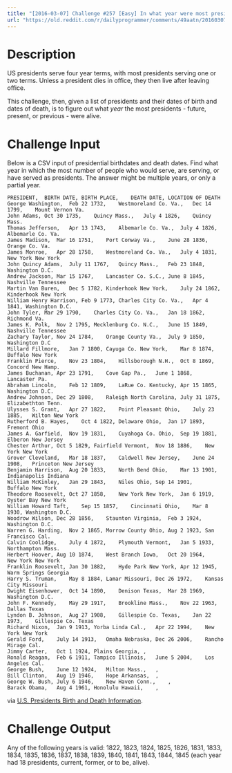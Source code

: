 ```yaml
---
title: "[2016-03-07] Challenge #257 [Easy] In what year were most presidents alive?"
url: "https://old.reddit.com/r/dailyprogrammer/comments/49aatn/20160307_challenge_257_easy_in_what_year_were/"
---
```


# Description

US presidents serve four year terms, with most presidents serving one or two terms. Unless a president dies in office, they then live after leaving office. 

This challenge, then, given a list of presidents and their dates of birth and dates of death, is to figure out what *year* the most presidents - future, present, or previous - were alive. 

# Challenge Input

Below is a CSV input of presidential birthdates and death dates. Find what year in which the most number of people who would serve, are serving, or have served as presidents. The answer might be multiple years, or only a partial year. 

    PRESIDENT,	BIRTH DATE,	BIRTH PLACE,	DEATH DATE,	LOCATION OF DEATH
    George Washington,	Feb 22 1732,	Westmoreland Co. Va.,	Dec 14 1799,	Mount Vernon Va.
    John Adams,	Oct 30 1735,	Quincy Mass.,	July 4 1826,	Quincy Mass.
    Thomas Jefferson,	Apr 13 1743,	Albemarle Co. Va.,	July 4 1826,	Albemarle Co. Va.
    James Madison,	Mar 16 1751,	Port Conway Va.,	June 28 1836,	Orange Co. Va.
    James Monroe,	Apr 28 1758,	Westmoreland Co. Va.,	July 4 1831,	New York New York
    John Quincy Adams,	July 11 1767,	Quincy Mass.,	Feb 23 1848,	Washington D.C.
    Andrew Jackson,	Mar 15 1767,	Lancaster Co. S.C.,	June 8 1845,	Nashville Tennessee
    Martin Van Buren,	Dec 5 1782,	Kinderhook New York,	July 24 1862,	Kinderhook New York
    William Henry Harrison,	Feb 9 1773,	Charles City Co. Va.,	Apr 4 1841,	Washington D.C.
    John Tyler,	Mar 29 1790,	Charles City Co. Va.,	Jan 18 1862,	Richmond Va.
    James K. Polk,	Nov 2 1795,	Mecklenburg Co. N.C.,	June 15 1849,	Nashville Tennessee
    Zachary Taylor,	Nov 24 1784,	Orange County Va.,	July 9 1850,	Washington D.C
    Millard Fillmore,	Jan 7 1800,	Cayuga Co. New York,	Mar 8 1874,	Buffalo New York
    Franklin Pierce,	Nov 23 1804,	Hillsborough N.H.,	Oct 8 1869,	Concord New Hamp.
    James Buchanan,	Apr 23 1791,	Cove Gap Pa.,	June 1 1868,	Lancaster Pa.
    Abraham Lincoln,	Feb 12 1809,	LaRue Co. Kentucky,	Apr 15 1865,	Washington D.C.
    Andrew Johnson,	Dec 29 1808,	Raleigh North Carolina,	July 31 1875,	Elizabethton Tenn.
    Ulysses S. Grant,	Apr 27 1822,	Point Pleasant Ohio,	July 23 1885,	Wilton New York
    Rutherford B. Hayes,	Oct 4 1822,	Delaware Ohio,	Jan 17 1893,	Fremont Ohio
    James A. Garfield,	Nov 19 1831,	Cuyahoga Co. Ohio,	Sep 19 1881,	Elberon New Jersey
    Chester Arthur,	Oct 5 1829,	Fairfield Vermont,	Nov 18 1886,	New York New York
    Grover Cleveland,	Mar 18 1837,	Caldwell New Jersey,	June 24 1908,	Princeton New Jersey
    Benjamin Harrison,	Aug 20 1833,	North Bend Ohio,	Mar 13 1901,	Indianapolis Indiana
    William McKinley,	Jan 29 1843,	Niles Ohio,	Sep 14 1901,	Buffalo New York
    Theodore Roosevelt,	Oct 27 1858,	New York New York,	Jan 6 1919,	Oyster Bay New York
    William Howard Taft,	Sep 15 1857,	Cincinnati Ohio,	Mar 8 1930,	Washington D.C.
    Woodrow Wilson,	Dec 28 1856,	Staunton Virginia,	Feb 3 1924,	Washington D.C.
    Warren G. Harding,	Nov 2 1865,	Morrow County Ohio,	Aug 2 1923,	San Francisco Cal.
    Calvin Coolidge,	July 4 1872,	Plymouth Vermont,	Jan 5 1933,	Northampton Mass.
    Herbert Hoover,	Aug 10 1874,	West Branch Iowa,	Oct 20 1964,	New York New York
    Franklin Roosevelt,	Jan 30 1882,	Hyde Park New York,	Apr 12 1945,	Warm Springs Georgia
    Harry S. Truman,	May 8 1884,	Lamar Missouri,	Dec 26 1972,	Kansas City Missouri
    Dwight Eisenhower,	Oct 14 1890,	Denison Texas,	Mar 28 1969,	Washington D.C.
    John F. Kennedy,	May 29 1917,	Brookline Mass.,	Nov 22 1963,	Dallas Texas
    Lyndon B. Johnson,	Aug 27 1908,	Gillespie Co. Texas,	Jan 22 1973,	Gillespie Co. Texas
    Richard Nixon,	Jan 9 1913,	Yorba Linda Cal.,	Apr 22 1994,	New York New York
    Gerald Ford,	July 14 1913,	Omaha Nebraska,	Dec 26 2006,	Rancho Mirage Cal.
    Jimmy Carter,	Oct 1 1924,	Plains Georgia,	,	
    Ronald Reagan,	Feb 6 1911,	Tampico Illinois,	June 5 2004,	Los Angeles Cal.
    George Bush,	June 12 1924,	Milton Mass.,	,	
    Bill Clinton,	Aug 19 1946,	Hope Arkansas,	,	
    George W. Bush,	July 6 1946,	New Haven Conn.,	,	
    Barack Obama,	Aug 4 1961,	Honolulu Hawaii,	,

via [U.S. Presidents Birth and Death Information](http://www.presidentsusa.net/birth.html). 

# Challenge Output

Any of the following years is valid: 1822, 1823, 1824, 1825, 1826, 1831, 1833, 1834, 1835, 1836, 1837, 1838, 1839, 1840, 1841, 1843, 1844, 1845 (each year had 18 presidents, current, former, or to be, alive). 
